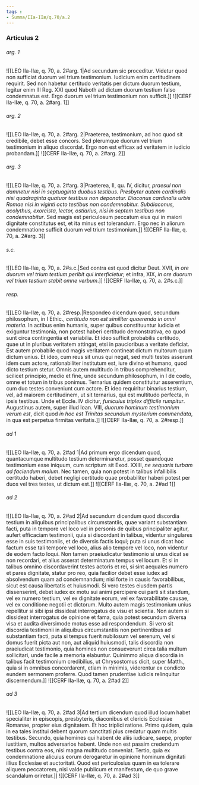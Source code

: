 ```yaml
---
tags : 
- Summa/IIa-IIæ/q.70/a.2
---
```


### Articulus 2

###### arg. 1
![[LEO IIa-IIæ, q. 70, a. 2#arg. 1|Ad secundum sic proceditur. Videtur quod non sufficiat duorum vel trium testimonium. Iudicium enim certitudinem requirit. Sed non habetur certitudo veritatis per dictum duorum testium, legitur enim III Reg. XXI quod Naboth ad dictum duorum testium falso condemnatus est. Ergo duorum vel trium testimonium non sufficit.]]
![[CERF IIa-IIæ, q. 70, a. 2#arg. 1]]

###### arg. 2
![[LEO IIa-IIæ, q. 70, a. 2#arg. 2|Praeterea, testimonium, ad hoc quod sit credibile, debet esse concors. Sed plerumque duorum vel trium testimonium in aliquo discordat. Ergo non est efficax ad veritatem in iudicio probandam.]]
![[CERF IIa-IIæ, q. 70, a. 2#arg. 2]]

###### arg. 3
![[LEO IIa-IIæ, q. 70, a. 2#arg. 3|Praeterea, II, qu. IV, dicitur, *praesul non damnetur nisi in septuaginta duobus testibus. Presbyter autem cardinalis nisi quadraginta quatuor testibus non deponatur. Diaconus cardinalis urbis Romae nisi in viginti octo testibus non condemnabitur. Subdiaconus, acolythus, exorcista, lector, ostiarius, nisi in septem testibus non condemnabitur*. Sed magis est periculosum peccatum eius qui in maiori dignitate constitutus est, et ita minus est tolerandum. Ergo nec in aliorum condemnatione sufficit duorum vel trium testimonium.]]
![[CERF IIa-IIæ, q. 70, a. 2#arg. 3]]

###### s.c.
![[LEO IIa-IIæ, q. 70, a. 2#s.c.|Sed contra est quod dicitur Deut. XVII, *in ore duorum vel trium testium peribit qui interficietur*; et infra, XIX, *in ore duorum vel trium testium stabit omne verbum*.]]
![[CERF IIa-IIæ, q. 70, a. 2#s.c.]]

###### resp.
![[LEO IIa-IIæ, q. 70, a. 2#resp.|Respondeo dicendum quod, secundum philosophum, in I Ethic., *certitudo non est similiter quaerenda in omni materia*. In actibus enim humanis, super quibus constituuntur iudicia et exiguntur testimonia, non potest haberi certitudo demonstrativa, eo quod sunt circa contingentia et variabilia. Et ideo sufficit probabilis certitudo, quae ut in pluribus veritatem attingat, etsi in paucioribus a veritate deficiat. Est autem probabile quod magis veritatem contineat dictum multorum quam dictum unius. Et ideo, cum reus sit unus qui negat, sed multi testes asserunt idem cum actore, rationabiliter institutum est, iure divino et humano, quod dicto testium stetur. Omnis autem multitudo in tribus comprehenditur, scilicet principio, medio et fine, unde secundum philosophum, in I de coelo, omne et totum in tribus ponimus. Ternarius quidem constituitur asserentium, cum duo testes conveniunt cum actore. Et ideo requiritur binarius testium, vel, ad maiorem certitudinem, ut sit ternarius, qui est multitudo perfecta, in ipsis testibus. Unde et Eccle. IV dicitur, *funiculus triplex difficile rumpitur*. Augustinus autem, super illud Ioan. VIII, *duorum hominum testimonium verum est*, dicit quod *in hoc est Trinitas secundum mysterium commendata*, in qua est perpetua firmitas veritatis.]]
![[CERF IIa-IIæ, q. 70, a. 2#resp.]]

###### ad 1
![[LEO IIa-IIæ, q. 70, a. 2#ad 1|Ad primum ergo dicendum quod, quantacumque multitudo testium determinaretur, posset quandoque testimonium esse iniquum, cum scriptum sit Exod. XXIII, *ne sequaris turbam ad faciendum malum*. Nec tamen, quia non potest in talibus infallibilis certitudo haberi, debet negligi certitudo quae probabiliter haberi potest per duos vel tres testes, ut dictum est.]]
![[CERF IIa-IIæ, q. 70, a. 2#ad 1]]

###### ad 2
![[LEO IIa-IIæ, q. 70, a. 2#ad 2|Ad secundum dicendum quod discordia testium in aliquibus principalibus circumstantiis, quae variant substantiam facti, puta in tempore vel loco vel in personis de quibus principaliter agitur, aufert efficaciam testimonii, quia si discordant in talibus, videntur singulares esse in suis testimoniis, et de diversis factis loqui; puta si unus dicat hoc factum esse tali tempore vel loco, alius alio tempore vel loco, non videntur de eodem facto loqui. Non tamen praeiudicatur testimonio si unus dicat se non recordari, et alius asserat determinatum tempus vel locum. Et si in talibus omnino discordaverint testes actoris et rei, si sint aequales numero et pares dignitate, statur pro reo, quia facilior debet esse iudex ad absolvendum quam ad condemnandum; nisi forte in causis favorabilibus, sicut est causa libertatis et huiusmodi. Si vero testes eiusdem partis dissenserint, debet iudex ex motu sui animi percipere cui parti sit standum, vel ex numero testium, vel ex dignitate eorum, vel ex favorabilitate causae, vel ex conditione negotii et dictorum. Multo autem magis testimonium unius repellitur si sibi ipsi dissideat interrogatus de visu et scientia. Non autem si dissideat interrogatus de opinione et fama, quia potest secundum diversa visa et audita diversimode motus esse ad respondendum. Si vero sit discordia testimonii in aliquibus circumstantiis non pertinentibus ad substantiam facti, puta si tempus fuerit nubilosum vel serenum, vel si domus fuerit picta aut non, aut aliquid huiusmodi, talis discordia non praeiudicat testimonio, quia homines non consueverunt circa talia multum sollicitari, unde facile a memoria elabuntur. Quinimmo aliqua discordia in talibus facit testimonium credibilius, ut Chrysostomus dicit, super Matth., quia si in omnibus concordarent, etiam in minimis, viderentur ex condicto eundem sermonem proferre. Quod tamen prudentiae iudicis relinquitur discernendum.]]
![[CERF IIa-IIæ, q. 70, a. 2#ad 2]]

###### ad 3
![[LEO IIa-IIæ, q. 70, a. 2#ad 3|Ad tertium dicendum quod illud locum habet specialiter in episcopis, presbyteris, diaconibus et clericis Ecclesiae Romanae, propter eius dignitatem. Et hoc triplici ratione. Primo quidem, quia in ea tales institui debent quorum sanctitati plus credatur quam multis testibus. Secundo, quia homines qui habent de aliis iudicare, saepe, propter iustitiam, multos adversarios habent. Unde non est passim credendum testibus contra eos, nisi magna multitudo conveniat. Tertio, quia ex condemnatione alicuius eorum derogaretur in opinione hominum dignitati illius Ecclesiae et auctoritati. Quod est periculosius quam in ea tolerare aliquem peccatorem, nisi valde publicum et manifestum, de quo grave scandalum oriretur.]]
![[CERF IIa-IIæ, q. 70, a. 2#ad 3]]

